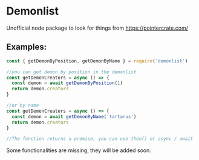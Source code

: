 # Demonlist
Unofficial node package to look for things from https://pointercrate.com/

## Examples:

```js
const { getDemonByPosition, getDemonByName } = require('demonlist')

//you can get demon by position in the demonlist
const getDemonCreators = async () => {
  const demon = await getDemonByPosition(1)
  return demon.creators
}

//or by name
const getDemonCreators = async () => {
  const demon = await getDemonByName('tartarus')
  return demon.creators
}

//The function returns a promise, you can use then() or async / await
```
Some functionalities are missing, they will be added soon.